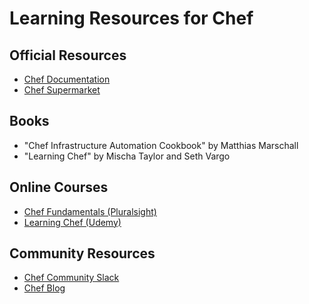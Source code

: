 # Learning Resources for Chef

## Official Resources
- [Chef Documentation](https://docs.chef.io/)
- [Chef Supermarket](https://supermarket.chef.io/)

## Books
- "Chef Infrastructure Automation Cookbook" by Matthias Marschall
- "Learning Chef" by Mischa Taylor and Seth Vargo

## Online Courses
- [Chef Fundamentals (Pluralsight)](https://www.pluralsight.com/courses/chef-fundamentals)
- [Learning Chef (Udemy)](https://www.udemy.com/course/learning-chef/)

## Community Resources
- [Chef Community Slack](https://community-slack.chef.io/)
- [Chef Blog](https://www.chef.io/blog/)
